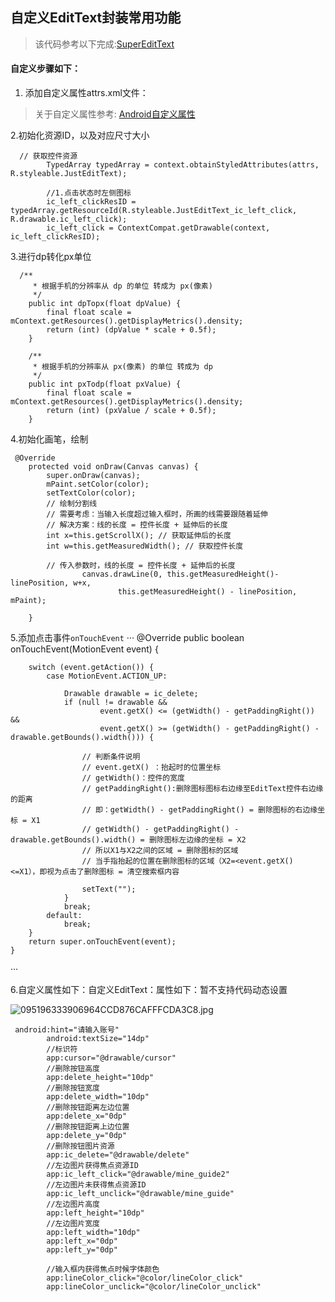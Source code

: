 ## 自定义EditText封装常用功能

> 该代码参考以下完成:[SuperEditText](https://github.com/Carson-Ho/SuperEditText)

#### 自定义步骤如下：

1. 添加自定义属性attrs.xml文件：

> 关于自定义属性参考:  [Android自定义属性](https://www.jianshu.com/p/42396bbadf33)

2.初始化资源ID，以及对应尺寸大小

```
  // 获取控件资源
        TypedArray typedArray = context.obtainStyledAttributes(attrs, R.styleable.JustEditText);

        //1.点击状态时左侧图标
        ic_left_clickResID = typedArray.getResourceId(R.styleable.JustEditText_ic_left_click, R.drawable.ic_left_click);
        ic_left_click = ContextCompat.getDrawable(context, ic_left_clickResID);

```

3.进行dp转化px单位
```
  /**
     * 根据手机的分辨率从 dp 的单位 转成为 px(像素)
     */
    public int dpTopx(float dpValue) {
        final float scale = mContext.getResources().getDisplayMetrics().density;
        return (int) (dpValue * scale + 0.5f);
    }

    /**
     * 根据手机的分辨率从 px(像素) 的单位 转成为 dp
     */
    public int pxTodp(float pxValue) {
        final float scale = mContext.getResources().getDisplayMetrics().density;
        return (int) (pxValue / scale + 0.5f);
    }
```

4.初始化画笔，绘制

```
 @Override
    protected void onDraw(Canvas canvas) {
        super.onDraw(canvas);
        mPaint.setColor(color);
        setTextColor(color);
        // 绘制分割线
        // 需要考虑：当输入长度超过输入框时，所画的线需要跟随着延伸
        // 解决方案：线的长度 = 控件长度 + 延伸后的长度
        int x=this.getScrollX(); // 获取延伸后的长度
        int w=this.getMeasuredWidth(); // 获取控件长度

        // 传入参数时，线的长度 = 控件长度 + 延伸后的长度
                canvas.drawLine(0, this.getMeasuredHeight()- linePosition, w+x,
                        this.getMeasuredHeight() - linePosition, mPaint);

    }

```

5.添加点击事件`onTouchEvent`
···
 @Override
    public boolean onTouchEvent(MotionEvent event) {

        switch (event.getAction()) {
            case MotionEvent.ACTION_UP:

                Drawable drawable = ic_delete;
                if (null != drawable &&
                        event.getX() <= (getWidth() - getPaddingRight()) &&
                        event.getX() >= (getWidth() - getPaddingRight() - drawable.getBounds().width())) {

                    // 判断条件说明
                    // event.getX() ：抬起时的位置坐标
                    // getWidth()：控件的宽度
                    // getPaddingRight():删除图标图标右边缘至EditText控件右边缘的距离
                    // 即：getWidth() - getPaddingRight() = 删除图标的右边缘坐标 = X1
                    // getWidth() - getPaddingRight() - drawable.getBounds().width() = 删除图标左边缘的坐标 = X2
                    // 所以X1与X2之间的区域 = 删除图标的区域
                    // 当手指抬起的位置在删除图标的区域（X2=<event.getX() <=X1），即视为点击了删除图标 = 清空搜索框内容

                    setText("");
                }
                break;
            default:
                break;
        }
        return super.onTouchEvent(event);
    }

···

6.自定义属性如下：自定义EditText：属性如下：暂不支持代码动态设置

![095196333906964CCD876CAFFFCDA3C8.jpg](http://upload-images.jianshu.io/upload_images/7426378-3b6bab896f6a2891.jpg?imageMogr2/auto-orient/strip%7CimageView2/2/w/1240)

```
 android:hint="请输入账号"
        android:textSize="14dp"
        //标识符
        app:cursor="@drawable/cursor"
        //删除按钮高度
        app:delete_height="10dp"
        //删除按钮宽度
        app:delete_width="10dp"
        //删除按钮距离左边位置
        app:delete_x="0dp"
        //删除按钮距离上边位置
        app:delete_y="0dp"
        //删除按钮图片资源
        app:ic_delete="@drawable/delete"
        //左边图片获得焦点资源ID
        app:ic_left_click="@drawable/mine_guide2"
        //左边图片未获得焦点资源ID
        app:ic_left_unclick="@drawable/mine_guide"
        //左边图片高度
        app:left_height="10dp"
        //左边图片宽度
        app:left_width="10dp"
        app:left_x="0dp"
        app:left_y="0dp"

        //输入框内获得焦点时候字体颜色
        app:lineColor_click="@color/lineColor_click"
        app:lineColor_unclick="@color/lineColor_unclick"
```



